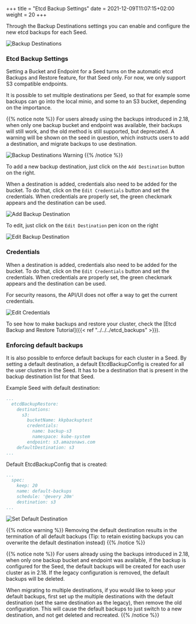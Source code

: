 +++
title = "Etcd Backup Settings"
date = 2021-12-09T11:07:15+02:00
weight = 20
+++

Through the Backup Destinations settings you can enable and configure the new etcd backups for each Seed.

![Backup Destinations](/img/kubermatic/master/tutorials/backups/backup_destinations.png?classes=shadow,border "Backup Destinations Settings View")


### Etcd Backup Settings

Setting a Bucket and Endpoint for a Seed turns on the automatic etcd Backups and Restore feature, for that Seed only. For now,
we only support S3 compatible endpoints.

It is possible to set multiple destinations per Seed, so that for example some backups can go into the local minio, and 
some to an S3 bucket, depending on the importance.

{{% notice note %}}
For users already using the backups introduced in 2.18, when only one backup bucket and endpoint was available, their
backups will still work, and the old method is still supported, but deprecated. A warning will be shown on the seed in question, which 
instructs users to add a destination, and migrate backups to use destination.

![Backup Destinations Warning](/img/kubermatic/master/tutorials/backups/backup_seed_warning.png?classes=shadow,border "Backup Destinations Settings View - Warning")
{{% /notice %}}

To add a new backup destination, just click on the `Add Destination` button on the right. 

When a destination is added, credentials also need to be added for the bucket. To do that, click on the `Edit Credentials`
button and set the credentials. When credentials are properly set, the green checkmark appears and the destination can be used.

![Add Backup Destination](/img/kubermatic/master/tutorials/backups/add_backup_destination.png?classes=shadow,border "Backup Destination Settings Add")

To edit, just click on the `Edit Destination` pen icon on the right

![Edit Backup Destination](/img/kubermatic/master/tutorials/backups/edit_backup_destination.png?classes=shadow,border "Backup Destination Settings Edit")

### Credentials

When a destination is added, credentials also need to be added for the bucket. To do that, click on the `Edit Credentials`
button and set the credentials. When credentials are properly set, the green checkmark appears and the destination can be used.

For security reasons, the API/UI does not offer a way to get the current credentials.

![Edit Credentials](/img/kubermatic/master/tutorials/backups/edit_backup_dest_credentials.png?classes=shadow,border "Backup Destination Credentials Edit")

To see how to make backups and restore your cluster, check the [Etcd Backup and Restore Tutorial]({{< ref "../../../etcd_backups" >}}).


### Enforcing default backups

It is also possible to enforce default backups for each cluster in a Seed. By setting a default destination, a default EtcdBackupConfig
is created for all the user clusters in the Seed. It has to be a destination that is present in the backup destination list for that Seed.

Example Seed with default destination:
```yaml
...
  etcdBackupRestore:
    destinations:
      s3:
        bucketName: kkpbackuptest
        credentials:
          name: backup-s3
          namespace: kube-system
        endpoint: s3.amazonaws.com
    defaultDestination: s3
...
```

Default EtcdBackupConfig that is created:
```yaml
...
  spec:
    keep: 20
    name: default-backups
    schedule: '@every 20m'
    destination: s3
...
```

![Set Default Destination](/img/kubermatic/master/tutorials/backups/set_backup_dest_as_default.png?classes=shadow,border "Set Backup Destination as Default")

{{% notice warning %}}
Removing the default destination results in the termination of all default backups (Tip: to retain existing backups you can overwrite the default destination instead)
{{% /notice %}}

{{% notice note %}}
For users already using the backups introduced in 2.18, when only one backup bucket and endpoint was available,
if the backup is configured for the Seed, the default backups will be created for each user cluster as in 2.18.
If the legacy configuration is removed, the default backups will be deleted.

When migrating to multiple destinations, if you would like to keep your default backups, first set up the multiple destinations 
with the default destination (set the same destination as the legacy), then remove the old configuration. This will cause the default backups to just switch to a new destination,
and not get deleted and recreated.
{{% /notice %}}

